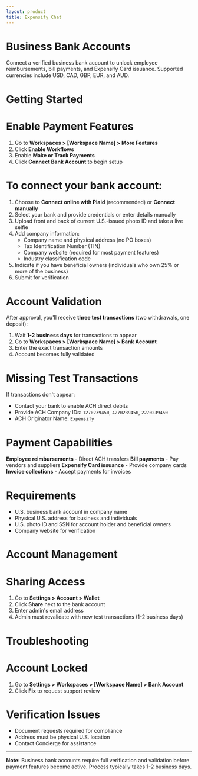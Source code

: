 ```yaml
---
layout: product
title: Expensify Chat
---
```


# Business Bank Accounts

Connect a verified business bank account to unlock employee reimbursements, bill payments, and Expensify Card issuance. Supported currencies include USD, CAD, GBP, EUR, and AUD.

# Getting Started

# Enable Payment Features
1. Go to **Workspaces > [Workspace Name] > More Features**
2. Click **Enable Workflows**
3. Enable **Make or Track Payments**
4. Click **Connect Bank Account** to begin setup

# To connect your bank account:
1. Choose to **Connect online with Plaid** (recommended) or **Connect manually**
2. Select your bank and provide credentials or enter details manually
3. Upload front and back of current U.S.-issued photo ID and take a live selfie
4. Add company information:
   - Company name and physical address (no PO boxes)
   - Tax Identification Number (TIN)
   - Company website (required for most payment features)
   - Industry classification code
5. Indicate if you have beneficial owners (individuals who own 25% or more of the business)
6. Submit for verification

# Account Validation

After approval, you'll receive **three test transactions** (two withdrawals, one deposit):

1. Wait **1-2 business days** for transactions to appear
2. Go to **Workspaces > [Workspace Name] > Bank Account**
3. Enter the exact transaction amounts
4. Account becomes fully validated

# Missing Test Transactions
If transactions don't appear:
- Contact your bank to enable ACH direct debits
- Provide ACH Company IDs: `1270239450`, `4270239450`, `2270239450`
- ACH Originator Name: `Expensify`

# Payment Capabilities

**Employee reimbursements** - Direct ACH transfers
**Bill payments** - Pay vendors and suppliers
**Expensify Card issuance** - Provide company cards
**Invoice collections** - Accept payments for invoices

# Requirements

- U.S. business bank account in company name
- Physical U.S. address for business and individuals
- U.S. photo ID and SSN for account holder and beneficial owners
- Company website for verification

# Account Management

# Sharing Access
1. Go to **Settings > Account > Wallet**
2. Click **Share** next to the bank account
3. Enter admin's email address
4. Admin must revalidate with new test transactions (1-2 business days)

# Troubleshooting

# Account Locked
1. Go to **Settings > Workspaces > [Workspace Name] > Bank Account**
2. Click **Fix** to request support review

# Verification Issues
- Document requests required for compliance
- Address must be physical U.S. location
- Contact Concierge for assistance

---

**Note:** Business bank accounts require full verification and validation before payment features become active. Process typically takes 1-2 business days. 